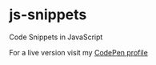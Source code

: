 # js-snippets
Code Snippets in JavaScript

For a live version visit my [CodePen profile](https://codepen.io/ngustavo/)
